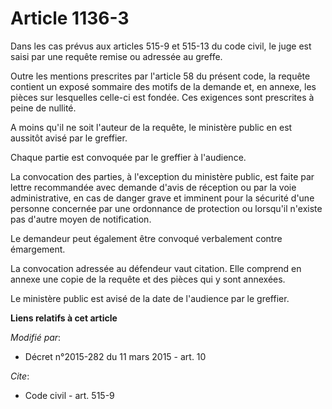 # Article 1136-3

Dans les cas prévus aux articles 515-9 et 515-13 du code civil, le juge est saisi par une requête remise ou adressée au
greffe. 

Outre les mentions prescrites par l'article 58 du présent code, la requête contient un exposé sommaire des motifs de la
demande et, en annexe, les pièces sur lesquelles celle-ci est fondée. Ces exigences sont prescrites à peine de nullité. 

A moins qu'il ne soit l'auteur de la requête, le ministère public en est aussitôt avisé par le greffier. 

Chaque partie est convoquée par le greffier à l'audience. 

La convocation des parties, à l'exception du ministère public, est faite par lettre recommandée avec demande d'avis de
réception ou par la voie administrative, en cas de danger grave et imminent pour la sécurité d'une personne concernée par une
ordonnance de protection ou lorsqu'il n'existe pas d'autre moyen de notification. 

Le demandeur peut également être convoqué verbalement contre émargement. 

La convocation adressée au défendeur vaut citation. Elle comprend en annexe une copie de la requête et des pièces qui y sont
annexées. 

Le ministère public est avisé de la date de l'audience par le greffier.

**Liens relatifs à cet article**

_Modifié par_:

  - Décret n°2015-282 du 11 mars 2015 - art. 10

_Cite_:

  - Code civil - art. 515-9

